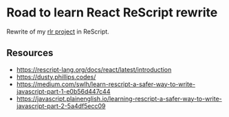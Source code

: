 # Road to learn React ReScript rewrite

Rewrite of my [rlr project](https://github.com/stevj/rlr) in ReScript.

## Resources

- <https://rescript-lang.org/docs/react/latest/introduction>
- <https://dusty.phillips.codes/>
- <https://medium.com/swlh/learn-rescript-a-safer-way-to-write-javascript-part-1-e0b56d447c44>
- <https://javascript.plainenglish.io/learning-rescript-a-safer-way-to-write-javascript-part-2-5a4df5ecc09>
